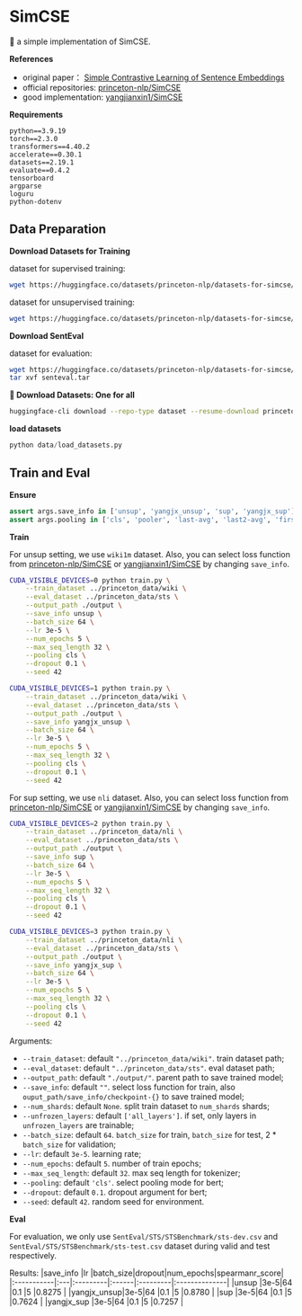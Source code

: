 # SimCSE

🐣 a simple implementation of SimCSE.

**References**
- original paper： [Simple Contrastive Learning of Sentence Embeddings](https://arxiv.org/abs/2104.08821)
- official repositories: [princeton-nlp/SimCSE](https://github.com/princeton-nlp/SimCSE)
- good implementation: [yangjianxin1/SimCSE](https://github.com/yangjianxin1/SimCSE)

**Requirements**

```
python==3.9.19
torch==2.3.0
transformers==4.40.2
accelerate==0.30.1
datasets==2.19.1
evaluate==0.4.2
tensorboard
argparse
loguru
python-dotenv
```

## Data Preparation

**Download Datasets for Training**

dataset for supervised training:

```bash
wget https://huggingface.co/datasets/princeton-nlp/datasets-for-simcse/resolve/main/nli_for_simcse.csv
```

dataset for unsupervised training:

```bash
wget https://huggingface.co/datasets/princeton-nlp/datasets-for-simcse/resolve/main/wiki1m_for_simcse.txt
```

**Download SentEval**

dataset for evaluation:

```bash
wget https://huggingface.co/datasets/princeton-nlp/datasets-for-simcse/resolve/main/senteval.tar
tar xvf senteval.tar
```

**🤣 Download Datasets: One for all**

```bash
huggingface-cli download --repo-type dataset --resume-download princeton-nlp/datasets-for-simcse --local-dir data
```

**load datasets**

```python
python data/load_datasets.py
```

## Train and Eval

**Ensure**

```python
assert args.save_info in ['unsup', 'yangjx_unsup', 'sup', 'yangjx_sup']
assert args.pooling in ['cls', 'pooler', 'last-avg', 'last2-avg', 'first-last-avg']
```

**Train**

For unsup setting, we use `wiki1m` dataset. Also, you can select loss function from [princeton-nlp/SimCSE](https://github.com/princeton-nlp/SimCSE) or [yangjianxin1/SimCSE](https://github.com/yangjianxin1/SimCSE) by changing `save_info`.

```bash
CUDA_VISIBLE_DEVICES=0 python train.py \
    --train_dataset ../princeton_data/wiki \
    --eval_dataset ../princeton_data/sts \
    --output_path ./output \
    --save_info unsup \
    --batch_size 64 \
    --lr 3e-5 \
    --num_epochs 5 \
    --max_seq_length 32 \
    --pooling cls \
    --dropout 0.1 \
    --seed 42
```

```bash
CUDA_VISIBLE_DEVICES=1 python train.py \
    --train_dataset ../princeton_data/wiki \
    --eval_dataset ../princeton_data/sts \
    --output_path ./output \
    --save_info yangjx_unsup \
    --batch_size 64 \
    --lr 3e-5 \
    --num_epochs 5 \
    --max_seq_length 32 \
    --pooling cls \
    --dropout 0.1 \
    --seed 42
```

For sup setting, we use `nli` dataset. Also, you can select loss function from [princeton-nlp/SimCSE](https://github.com/princeton-nlp/SimCSE) or [yangjianxin1/SimCSE](https://github.com/yangjianxin1/SimCSE) by changing `save_info`.

```bash
CUDA_VISIBLE_DEVICES=2 python train.py \
    --train_dataset ../princeton_data/nli \
    --eval_dataset ../princeton_data/sts \
    --output_path ./output \
    --save_info sup \
    --batch_size 64 \
    --lr 3e-5 \
    --num_epochs 5 \
    --max_seq_length 32 \
    --pooling cls \
    --dropout 0.1 \
    --seed 42
```

```bash
CUDA_VISIBLE_DEVICES=3 python train.py \
    --train_dataset ../princeton_data/nli \
    --eval_dataset ../princeton_data/sts \
    --output_path ./output \
    --save_info yangjx_sup \
    --batch_size 64 \
    --lr 3e-5 \
    --num_epochs 5 \
    --max_seq_length 32 \
    --pooling cls \
    --dropout 0.1 \
    --seed 42
```

Arguments:
- `--train_dataset`: default `"../princeton_data/wiki"`. train dataset path;
- `--eval_dataset`: default `"../princeton_data/sts"`. eval dataset path;
- `--output_path`: default `"./output/"`. parent path to save trained model;
- `--save_info`: default `""`. select loss function for train, also `ouput_path/save_info/checkpoint-{}` to save trained model;
- `--num_shards`: default `None`. split train dataset to `num_shards` shards;
- `--unfrozen_layers`: default `['all_layers']`. if set, only layers in `unfrozen_layers` are trainable;
- `--batch_size`: default `64`. `batch_size` for train, `batch_size` for test, 2 * `batch_size` for validation;
- `--lr`: default `3e-5`. learning rate;
- `--num_epochs`: default `5`. number of train epochs;
- `--max_seq_length`: default `32`. max seq length for tokenizer;
- `--pooling`: default `'cls'`. select pooling mode for bert;
- `--dropout`: default `0.1`. dropout argument for bert;
- `--seed`: default `42`. random seed for environment.

**Eval**

For evaluation, we only use `SentEval/STS/STSBenchmark/sts-dev.csv` and `SentEval/STS/STSBenchmark/sts-test.csv` dataset during valid and test respectively.

Results:
|save_info   |lr  |batch_size|dropout|num_epochs|spearmanr_score|
|:-----------|:---|:---------|:------|:---------|:--------------|
|unsup       |3e-5|64        |0.1    |5         |0.8275         |
|yangjx_unsup|3e-5|64        |0.1    |5         |0.8780         |
|sup         |3e-5|64        |0.1    |5         |0.7624         |
|yangjx_sup  |3e-5|64        |0.1    |5         |0.7257         |


